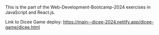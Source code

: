 This is the part of the Web-Development-Bootcamp-2024 exercises in JavaScript and React.js.

Link to Dicee Game deploy: https://main--dicee-2024.netlify.app/dicee-game/dicee.html
